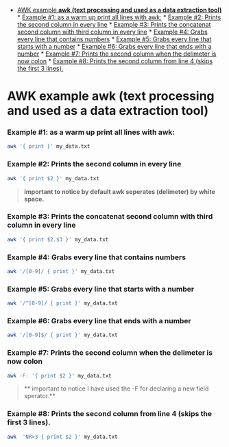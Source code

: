 <!--ts-->
   * [AWK example <strong>awk (text processing and used as a data extraction tool)</strong>](#awk-example-awk-text-processing-and-used-as-a-data-extraction-tool)
         * [Example #1: as a warm up print all lines with awk:](#example-1-as-a-warm-up-print-all-lines-with-awk)
         * [Example #2: Prints the second column in every line](#example-2-prints-the-second-column-in-every-line)
         * [Example #3: Prints the concatenat second column with third column in every line](#example-3-prints-the-concatenat-second-column-with-third-column-in-every-line)
         * [Example #4: Grabs every line that contains numbers](#example-4-grabs-every-line-that-contains-numbers)
         * [Example #5: Grabs every line that starts with a number](#example-5-grabs-every-line-that-starts-with-a-number)
         * [Example #6: Grabs every line that ends with a number](#example-6-grabs-every-line-that-ends-with-a-number)
         * [Example #7: Prints the second column when the delimeter is now colon](#example-7-prints-the-second-column-when-the-delimeter-is-now-colon)
         * [Example #8: Prints the second column from line 4 (skips the first 3 lines).](#example-8-prints-the-second-column-from-line-4-skips-the-first-3-lines)

<!-- Added by: gil_diy, at: Sat 29 Jan 2022 22:03:39 IST -->

<!--te-->



#
# AWK example **awk (text processing and used as a data extraction tool)**

### Example #1: as a warm up print all lines with awk:
```bash
awk '{ print }' my_data.txt
```
### Example #2: Prints the second column in every line
```bash
awk '{ print $2 }' my_data.txt
```
 > **important to notice by default awk seperates (delimeter) by white space.**

### Example #3: Prints the concatenat second column with third column in every line

```bash
awk '{ print $2.$3 }' my_data.txt
```

### Example #4: Grabs every line that contains numbers

```bash
awk '/[0-9]/ { print }' my_data.txt
```

### Example #5: Grabs every line that starts with a number

```bash
awk '/^[0-9]/ { print }' my_data.txt
```

### Example #6: Grabs every line that ends with a number

```bash
awk '/[0-9]$/ { print }' my_data.txt
```
### Example #7: Prints the second column when the delimeter is now colon

```bash
awk -F: '{ print $2 }' my_data.txt
```
> ** important to notice I have used the -F for declaring a new field sperator.**

### Example #8: Prints the second column from line 4 (skips the first 3 lines).

```bash
awk  'NR>3 { print $2 }' my_data.txt
```
